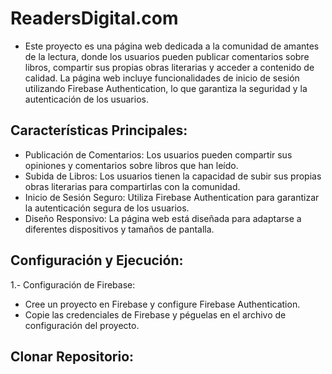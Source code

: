# ReadersDigital.com 
- Este proyecto es una página web dedicada a la comunidad de amantes de la lectura, donde los usuarios pueden publicar comentarios sobre libros, compartir sus propias obras literarias y acceder a contenido de calidad. 
La página web incluye funcionalidades de inicio de sesión utilizando Firebase Authentication, lo que garantiza la seguridad y la autenticación de los usuarios.

## Características Principales:
- Publicación de Comentarios: Los usuarios pueden compartir sus opiniones y comentarios sobre libros que han leído.
- Subida de Libros: Los usuarios tienen la capacidad de subir sus propias obras literarias para compartirlas con la comunidad.
- Inicio de Sesión Seguro: Utiliza Firebase Authentication para garantizar la autenticación segura de los usuarios.
- Diseño Responsivo: La página web está diseñada para adaptarse a diferentes dispositivos y tamaños de pantalla.

## Configuración y Ejecución:
1.- Configuración de Firebase:
- Cree un proyecto en Firebase y configure Firebase Authentication.
- Copie las credenciales de Firebase y péguelas en el archivo de configuración del proyecto.

## Clonar Repositorio:
